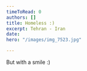 ```yaml
---
timeToRead: 0
authors: []
title: Homeless :)
excerpt: Tehran - Iran
date: 
hero: "/images/img_7523.jpg"

---
```

But with a smile :)